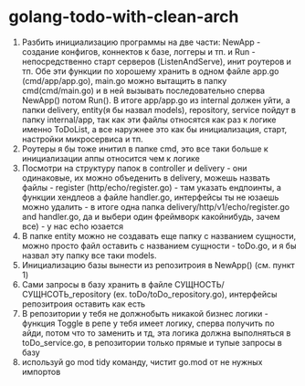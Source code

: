 # golang-todo-with-clean-arch


1. Разбить инициализацию программы на две части: NewApp - создание конфигов, коннектов к базе, логгеры и тп. и Run - 
непосредственно старт серверов (ListenAndServe), инит роутеров и тп. Обе эти функции по хорошему хранить в одном файле 
app.go (cmd/app/app.go), main.go можно вытащить в папку cmd(сmd/main.go) и в ней вызывать последовательно сперва NewApp()
потом Run(). В итоге app/app.go из internal должен уйти, а папки delivery, entity(я бы назвал models), repository, 
service пойдут в папку internal/app, так как эти файлы относятся как раз к логике именно ToDoList, а все наружнее это 
как бы инициализация, старт, настройки микросервиса и тп.
2. Роутеры я бы тоже инитил в папке cmd, это все таки больше к инициализации аппы относится чем к логике
3. Посмотри на структуру папок в controller и delivery - они одинаковые, их можно объеденить в delivery, можешь назвать
файлы - register (http/echo/register.go) - там указать ендпоинты, а функции хендлеов а файле handler.go, интерфейсы
ты не юзаешь можно удалить - в итоге одна папка delivery/http/v1/echo/register.go and handler.go, да и выбери один 
фреймворк какойнибудь, зачем все) - у нас echo юзается
4. В папке entity можно не создавать еще папку с названием сущности, можно просто файл оставить с названием сущности - 
toDo.go, и я бы назвал эту папку все таки models.
5. Инициализацию базы вынести из репозитроия в NewApp() (см. пункт 1)
6. Сами запросы в базу хранить в файле СУЩНОСТЬ/СУЩНСОТЬ_repository (ex. toDo/toDo_repository.go), интерфейсы репозитроия 
оставить как есть
7. В репозитории у тебя не должнобыть никакой бизнес логики - функция Toggle в репе у тебя имеет логику, сперва получить 
по айди, потом что то заменить и тд, эта логика должна выполняться в toDo_service.go, в репозитории только прямые и тупые
запросы в базу
8. используй go mod tidy команду, чистит go.mod от не нужных импортов